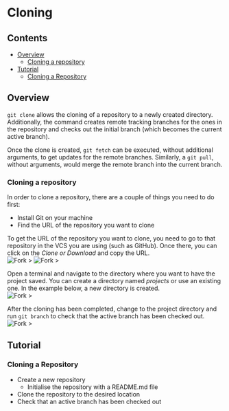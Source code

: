 <!--PROPS
{
    "estTime": 10
}
-->

# Cloning



<!--TOC_START-->
## Contents
- [Overview](#overview)
	- [Cloning a repository](#cloning-a-repository)
- [Tutorial](#tutorial)
	- [Cloning a Repository](#cloning-a-repository-1)

<!--TOC_END-->
## Overview
`git clone` allows the cloning of a repository to a newly created directory. Additionally, the command creates remote
tracking branches for the ones in the repository and checks out the initial branch (which becomes the current active branch).

Once the clone is created, `git fetch` can be executed, without additional arguments, to get updates for the remote 
branches. Similarly, a `git pull`, without arguments, would merge the remote branch into the current branch.

### Cloning a repository
In order to clone a repository, there are a couple of things you need to do first:
* Install Git on your machine
* Find the URL of the repository you want to clone

To get the URL of the repository you want to clone, you need to go to that repository in the VCS you are using (such as GitHub). 
Once there, you can click on the *Clone or Download* and copy the URL. </br>
![Fork >](https://imgur.com/hkzKOvt.png)
![Fork >](https://imgur.com/hOQZaFu.png)

Open a terminal and navigate to the directory where you want to have the project saved. You can create a directory named
*projects* or use an existing one. In the example below, a new directory is created. </br>
![Fork >](https://imgur.com/3b4KMCR.png)

After the cloning has been completed, change to the project directory and run `git branch` to check that the active branch has been 
checked out. </br>
![Fork >](https://imgur.com/UEAW1EN.png)

## Tutorial

### Cloning a Repository

* Create a new repository
    * Initialise the repository with a README.md file
* Clone the repository to the desired location
* Check that an active branch has been checked out

